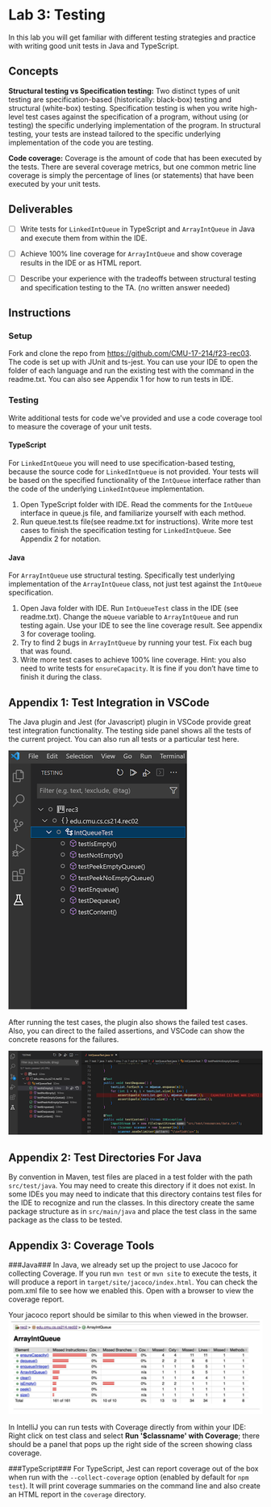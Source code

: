 # Lab 3: Testing

In this lab you will get familiar with different testing strategies and practice with writing good unit tests in Java and TypeScript.

## Concepts
**Structural testing vs Specification testing:** Two distinct types of unit testing are specification-based (historically: black-box) testing and structural (white-box) testing. Specification testing is when you write high-level test cases against the specification of a program, without using (or testing) the specific underlying implementation of the program. In structural testing, your tests are instead tailored to the specific underlying implementation of the code you are testing.

**Code coverage:** Coverage is the amount of code that has been executed by the tests. There are several coverage metrics, but one common metric line coverage is simply the percentage of lines (or statements) that have been executed by your unit tests. 

## Deliverables

- [ ] Write tests for `LinkedIntQueue` in TypeScript and `ArrayIntQueue` in Java and execute them from within the IDE.
- [ ] Achieve 100% line coverage for `ArrayIntQueue` and show coverage results in the IDE or as HTML report. 
- [ ] Describe your experience with the tradeoffs between structural testing and specification testing to the TA. (no written answer needed) 


## Instructions

### Setup
Fork and clone the repo from https://github.com/CMU-17-214/f23-rec03.
The code is set up with JUnit and ts-jest. You can use your IDE to open the folder of each language and run the existing test with the command in the readme.txt. You can also see Appendix 1 for how to run tests in IDE. 


### Testing
Write additional tests for code we've provided and use a code coverage tool to measure the coverage of your unit tests. 

#### TypeScript
For `LinkedIntQueue` you will need to use specification-based testing, because the source code for `LinkedIntQueue` is not provided. Your tests will be based on the specified functionality of the `IntQueue` interface rather than the code of the underlying `LinkedIntQueue` implementation. 
1. Open TypeScript folder with IDE. Read the comments for the `IntQueue` interface in queue.js file, and familiarize yourself with each method. 
2. Run queue.test.ts file(see readme.txt for instructions). Write more test cases to finish the specification testing for `LinkedIntQueue`. See Appendix 2 for notation.


#### Java
For `ArrayIntQueue` use structural testing. Specifically test underlying implementation of the `ArrayIntQueue` class, not just test against the `IntQueue` specification. 
1. Open Java folder with IDE. Run `IntQueueTest` class in the IDE (see readme.txt). Change the `mQueue` variable to `ArrayIntQueue` and run testing again. Use your IDE to see the line coverage result. See appendix 3 for coverage tooling. 
2. Try to find 2 bugs in `ArrayIntQueue` by running your test. Fix each bug that was found. 
3. Write more test cases to achieve 100% line coverage. Hint: you also need to write tests for `ensureCapacity`. It is fine if you don’t have time to finish it during the class.

## Appendix 1: Test Integration in VSCode
The Java plugin and Jest (for Javascript) plugin in VSCode provide great test integration functionality. The testing side panel shows all the tests of the current project. You can also run all tests or a particular test here.

![lab03_test_side_panel](images/lab03/lab03_test_side_panel.png)

After running the test cases, the plugin also shows the failed test cases. Also, you can direct to the failed assertions, and VSCode can show the concrete reasons for the failures.

![lab03_test_example](images/lab03/lab03_test_example.png)

## Appendix 2: Test Directories For Java
By convention in Maven, test files are placed in a test folder with the path `src/test/java`. You may need to create this directory if it does not exist. In some IDEs you may need to indicate that this directory contains test files for the IDE to recognize and run the classes. In this directory create the same package structure as in `src/main/java` and place the test class in the same package as the class to be tested. 

## Appendix 3: Coverage Tools

###Java###
In Java, we already set up the project to use Jacoco for collecting Coverage. If you run `mvn test` or `mvn site` to execute the tests, it will produce a report in `target/site/jacoco/index.html`. You can check the pom.xml file to see how we enabled this. Open with a browser to view the coverage report.

Your jacoco report should be similar to this when viewed in the browser.
![lab03_jacoco_report](images/lab03/lab03_jacoco_report.png)

In IntelliJ you can run tests with Coverage directly from within your IDE: Right click on test class and select **Run '$classname' with Coverage**; there should be a panel that pops up the right side of the screen showing class coverage.

###TypeScript###
For TypeScript, Jest can report coverage out of the box when run with the `--collect-coverage` option (enabled by default for `npm test`). It will print coverage summaries on the command line and also create an HTML report in the `coverage` directory.
